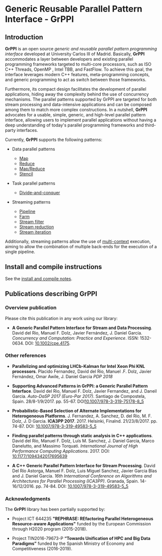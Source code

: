 # Generic Reusable Parallel Pattern Interface - GrPPI

## Introduction ##

**GrPPI** is an open source *generic and reusable parallel pattern programming
interface* developed at University Carlos III of Madrid. Basically, **GrPPI**
accommodates a layer between developers and existing parallel programming
frameworks targeted to multi-core processors, such as ISO C++ Threads, OpenMP
, Intel TBB, and FastFlow. To achieve this goal, the interface leverages
modern C++ features, meta-programming concepts, and generic programming
to act as switch between those frameworks. 

Furthermore, its compact design facilitates the development of parallel
applications, hiding away the complexity behind the use of concurrency
mechanisms. The parallel patterns supported by GrPPI are targeted for both
stream processing and data-intensive applications and can be composed among
them to match more complex constructions. In a nutshell, **GrPPI** advocates
for a usable, simple, generic, and high-level parallel pattern interface,
allowing users to implement parallel applications without having a deep
understanding of today's parallel programming frameworks and third-party
interfaces.

Currently, **GrPPI** supports the following patterns:

  * Data parallel patterns
    * [Map](doc/map.md)
    * [Reduce](doc/reduce.md)
    * [Map/Reduce](doc/map-reduce.md)
    * [Stencil](doc/stencil.md)

  * Task parallel patterns
    * [Divide-and-conquer](doc/divide-conquer.md)

  * Streaming patterns
    * [Pipeline](doc/pipeline.md)
    * [Farm](doc/farm.md)
    * [Stream filter](doc/stream-filter.md)
    * [Stream reduction](doc/stream-reduce.md)
    * [Stream iteration](doc/stream-iteration.md)

Additionally, streaming patterns allow the use of [multi-context](doc/context.md) execution,
aiming to allow the combination of multiple back-ends for the execution of
a single pipeline.

## Install and compile instructions

See the [install and compile notes](doc/install-notes.md).

## Publications describing GrPPI

### Overview publication

Please cite this publication in any work using our library:

* **A Generic Parallel Pattern Interface for Stream and Data Processing**. David del Rio, Manuel F. Dolz, Javier Fernández, J. Daniel García. *Concurrency and Computation: Practice and Experience*. ISSN: 1532-0634. DOI: [10.1002/cpe.4175](http://dx.doi.org/10.1002/cpe.4175).


### Other references


* **Parallelizing and optimizing LHCb-Kalman for Intel Xeon Phi KNL processors**. Placido Fernandez, David del Rio, Manuel .F. Dolz, Javier Fernández, Omar Awile, J. Daniel Garcia *PDP 2018*

* **Supporting Advanced Patterns in GrPPI: a Generic Parallel Pattern Interface**. David del Rio, Manuel F. Dolz, Javier Fernandez, and J. Daneil Garcia. *Auto-DaSP 2017 (Euro-Par 2017)*. Santiago de Compostela, Spain. 28/8-1/9/2017. pp. 55-67. DOI[10.1007/978-3-319-75178-8_5](https://doi.org/10.1007/978-3-319-75178-8_5)

* **Probabilistic-Based Selection of Alternate Implementations for Heterogeneous Platforms**. J. Fernandez, A. Sanchez, D. del Río, M. F. Dolz, J. D Garcia. **ICA3PP 2017**. 2017. Helsinki, Finalnd. 21/23/8/2017. pp. 74-87. DOI: [10.1007/978-3-319-49583-5_5](https://doi.org/10.1007/978-3-319-49583-5_5)

* **Finding parallel patterns through static analysis in C++ applications**. David del Río, Manuel F. Dolz, Luís M. Sanchez, J. Daniel Garcia, Marco Danelutto, and Massimo Torquati. *International Journal of High Performance Computing Applications*. 2017. DOI: [10.1177/1094342017695639](https://doi.org/10.1177/1094342017695639)

* **A C++ Generic Parallel Pattern Interface for Stream Processing**. David Del Río Astorga, Manuel F. Dolz, Luis Miguel Sanchez, Javier Garcia Blas and J. Daniel Garcia. *16th International Conference on Algorithms and Architectures for Parallel Processing (ICA3PP)*. Granada, Spain. 14-16/12/2016. pp. 74-84. DOI: [10.1007/978-3-319-49583-5_5](http://dx.doi.org/10.1007/978-3-319-49583-5_5)
### Acknowledgments

The **GrPPI** library has been partially supported by:

* Project ICT 644235 **"REPHRASE: REfactoring Parallel Heterogeneous Resource-aware Applications"** funded by the European Commission through H2020 program (2015-2018).

* Project TIN2016-79673-P **“Towards Unification of HPC and Big Data Paradigms”** funded by the Spanish Ministry of Economy and Competitiveness (2016-2019).
